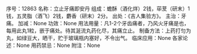 序号：12863
名称：立止牙痛即安丹
组成：蟾酥（酒化烊）2钱，荜茇（研末）1钱，五灵脂（酒飞）2钱，麝香（研末）2分。
出处：《吉人集验方》。
主治：牙痛。
加减：None
功效：None
用法用量：凡1-2个牙齿痛者，乃风火牙痛是也，每用此丸1粒，嵌于痛处。待其涎流丸药化尽，其痛立止。
制备方法：上药打匀为丸，如绿豆大，晒干，贮于玻璃瓶内塞好，不令出气。
临床应用：None
各家论述：None
用药禁忌：None
附注：None
